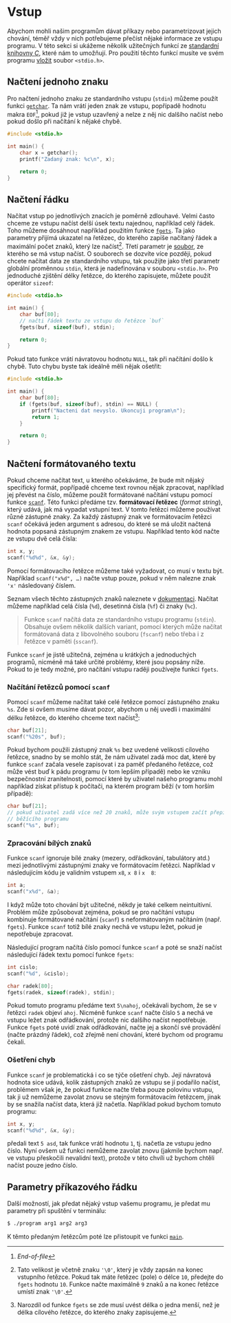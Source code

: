 # Vstup
Abychom mohli našim programům dávat příkazy nebo parametrizovat jejich chování, téměř vždy v nich
potřebujeme přečíst nějaké informace ze vstupu programu. V této sekci si ukážeme několik užitečných
funkcí ze [standardní knihovny *C*](../funkce/stdlib.md), které nám to umožňují. Pro použití těchto
funkcí musíte ve svém programu [vložit](../preprocesor/vkladani_souboru.md) soubor `<stdio.h>`.

## Načtení jednoho znaku
Pro načtení jednoho znaku ze standardního vstupu (`stdin`) můžeme použít funkci
[`getchar`](https://devdocs.io/c/io/getchar). Ta nám vrátí jeden znak ze vstupu, popřípadě hodnotu
makra `EOF`[^1], pokud již je vstup uzavřený a nelze z něj nic dalšího načíst nebo pokud došlo při
načítání k nějaké chybě.

```c
#include <stdio.h>

int main() {
    char x = getchar();
    printf("Zadaný znak: %c\n", x);

    return 0;
}
```

[^1]: *End-of-file*

## Načtení řádku
Načítat vstup po jednotlivých znacích je poměrně zdlouhavé. Velmi často chceme ze vstupu načíst
delší úsek textu najednou, například celý řádek. Toho můžeme dosáhnout například použitím funkce
[`fgets`](https://devdocs.io/c/io/fgets). Ta jako parametry přijímá ukazatel na řetězec, do kterého
zapíše načítaný řádek a maximální počet znaků, který lze načíst[^2]. Třetí parametr je
[soubor](../soubory/soubory.md), ze kterého se má vstup načíst. O souborech se dozvíte více později,
pokud chcete načítat data ze standardního vstupu, tak použijte jako třetí parametr globální proměnnou
`stdin`, která je nadefinována v souboru `<stdio.h>`. Pro jednoduché zjištění délky řetězce, do
kterého zapisujete, můžete použít operátor `sizeof`:
```c
#include <stdio.h>

int main() {
    char buf[80];
    // načti řádek textu ze vstupu do řetězce `buf`
    fgets(buf, sizeof(buf), stdin);

    return 0;
}
```
Pokud tato funkce vrátí návratovou hodnotu `NULL`, tak při načítání došlo k chybě. Tuto chybu byste
tak ideálně měli nějak ošetřit:
```c
#include <stdio.h>

int main() {
    char buf[80];
    if (fgets(buf, sizeof(buf), stdin) == NULL) {
        printf("Nacteni dat nevyslo. Ukoncuji program\n");
        return 1;
    }

    return 0;
}
```

[^2]: Tato velikost je včetně znaku `'\0'`, který je vždy zapsán na konec vstupního řetězce. Pokud
tak máte řetězec (pole) o délce `10`, předejte do `fgets` hodnotu `10`. Funkce načte maximálně `9`
znaků a na konec řetězce umístí znak `'\0'`.

## Načtení formátovaného textu
Pokud chceme načítat text, u kterého očekáváme, že bude mít nějaký specifický formát, popřípadě chceme
text rovnou nějak zpracovat, například jej převést na číslo, můžeme použít formátované načítání vstupu
pomocí funkce [`scanf`](https://devdocs.io/c/io/fscanf). Této funkci předáme tzv.
**formátovací řetězec** (*format string*), který udává, jak má vypadat vstupní text. V tomto řetězci
můžeme používat různé zástupné znaky. Za každý zástupný znak ve formátovacím řetězci `scanf` očekává
jeden argument s adresou, do které se má uložit načtená hodnota popsaná zástupným znakem ze vstupu.
Například tento kód načte ze vstupu dvě celá čísla:
```c
int x, y;
scanf("%d%d", &x, &y);
```
Pomocí formátovacího řetězce můžeme také vyžadovat, co musí v textu být. Například `scanf("x%d", …)`
načte vstup pouze, pokud v něm nalezne znak `'x'` následovaný číslem.

Seznam všech těchto zástupných znaků naleznete v [dokumentaci](https://devdocs.io/c/io/fscanf).
Načítat můžeme například celá čísla (`%d`), desetinná čísla (`%f`) či znaky (`%c`).

> Funkce `scanf` načítá data ze standardního vstupu programu (`stdin`). Obsahuje ovšem několik dalších
> variant, pomocí kterých může načítat formátovaná data z libovolného souboru (`fscanf`) nebo třeba i
> z řetězce v paměti (`sscanf`).

Funkce `scanf` je jistě užitečná, zejména u krátkých a jednoduchých programů, nicméně má také určité
problémy, které jsou popsány níže. Pokud to je tedy možné, pro načítání vstupu raději používejte
funkci `fgets`.

### Načítání řetězců pomocí `scanf`
Pomocí `scanf` můžeme načítat také celé řetězce pomocí zástupného znaku `%s`. Zde si ovšem musíme
dávat pozor, abychom u něj uvedli i maximální délku řetězce, do kterého chceme text načíst[^3]:
```c
char buf[21];
scanf("%20s", buf);
```

[^3]: Narozdíl od funkce `fgets` se zde musí uvést délka o jedna menší, než je délka cílového řetězce,
do kterého znaky zapisujeme.

Pokud bychom použili zástupný znak `%s` bez uvedené velikosti cílového řetězce, snadno by se mohlo
stát, že nám uživatel zadá moc dat, které by funkce `scanf` začala vesele zapisovat i za paměť předaného
řetězce, což může vést buď k pádu programu (v tom lepším případě) nebo ke vzniku bezpečnostní
zranitelnosti, pomocí které by uživatel našeho programu mohl například získat přístup k počítači,
na kterém program běží (v tom horším případě):
```c
char buf[21];
// pokud uživatel zadá více než 20 znaků, může svým vstupem začít přepisovat paměť
// běžícího programu
scanf("%s", buf);
```

### Zpracování bílých znaků
Funkce `scanf` ignoruje bílé znaky (mezery, odřádkování, tabulátory atd.) mezi jednotlivými
zástupnými znaky ve formátovacím řetězci. Například v následujícím kódu je validním vstupem `x8`,
`x 8` i `x  8`:
```c
int a;
scanf("x%d", &a);
```
I když může toto chování být užitečné, někdy je také celkem neintuitivní. Problém může způsobovat
zejména, pokud se pro načítání vstupu kombinuje formátované načítání (`scanf`) s neformátovaným
načítáním (např. `fgets`). Funkce `scanf` totiž bílé znaky nechá ve vstupu ležet, pokud je
nepotřebuje zpracovat.

Následující program načítá číslo pomocí funkce `scanf` a poté se snaží načíst následující
řádek textu pomocí funkce `fgets`:
```c
int cislo;
scanf("%d", &cislo);

char radek[80];
fgets(radek, sizeof(radek), stdin);
```
Pokud tomuto programu předáme text `5\nahoj`, očekávali bychom, že se v řetězci `radek` objeví
`ahoj`. Nicméně funkce `scanf` načte číslo `5` a nechá ve vstupu ležet znak odřádkování, protože
nic dalšího načíst nepotřebuje. Funkce `fgets` poté uvidí znak odřádkování, načte jej a skončí
své provádění (načte prázdný řádek), což zřejmě není chování, které bychom od programu čekali.

### Ošetření chyb
Funkce `scanf` je problematická i co se týče ošetření chyb. Její návratová hodnota sice udává, kolik
zástupných znaků ze vstupu se jí podařilo načíst, problémem však je, že pokud funkce načte třeba
pouze polovinu vstupu, tak ji už nemůžeme zavolat znovu se stejným formátovacím řetězcem, jinak by se
snažila načíst data, která již načetla. Například pokud bychom tomuto programu:
```c
int x, y;
scanf("%d%d", &x, &y);
```
předali text `5 asd`, tak funkce vrátí hodnotu `1`, tj. načetla ze vstupu jedno číslo. Nyní ovšem už
funkci nemůžeme zavolat znovu (jakmile bychom např. ve vstupu přeskočili nevalidní text), protože
v této chvíli už bychom chtěli načíst pouze jedno číslo. 

## Parametry příkazového řádku
Další možností, jak předat nějaký vstup vašemu programu, je předat mu parametry při spuštění v
terminálu:
```bash
$ ./program arg1 arg2 arg3
```
K těmto předaným řetězcům poté lze přistoupit ve funkci
[`main`](../../ruzne/funkce_main.md#vstupní-parametry-funkce-main).
